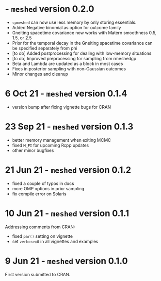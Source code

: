 #  - `meshed` version 0.2.0

 * `spmeshed` can now use less memory by only storing essentials. 
 * Added Negative binomial as option for outcome family
 * Gneiting spacetime covariance now works with Matern smoothness 0.5, 1.5, or 2.5 
 * Prior for the temporal decay in the Gneiting spacetime covariance can be specified separately from phi
 * [to do] Added postprocessing for dealing with low-memory situations
 * [to do] Improved preprocessing for sampling from rmeshedgp
 * Beta and Lambda are updated as a block in most cases
 * Fixes in posterior sampling with non-Gaussian outcomes
 * Minor changes and cleanup

#  6 Oct 21 - `meshed` version 0.1.4

 * version bump after fixing vignette bugs for CRAN

# 23 Sep 21 - `meshed` version 0.1.3

 * better memory management when exiting MCMC
 * fixed `M_PI` for upcoming Rcpp updates
 * other minor bugfixes

# 21 Jun 21 - `meshed` version 0.1.2

 * fixed a couple of typos in docs
 * more OMP options in prior sampling
 * fix compile error on Solaris

# 10 Jun 21 - `meshed` version 0.1.1

Addressing comments from CRAN:

 * fixed `par()` setting on vignette
 * set `verbose=0` in all vignettes and examples

# 9 Jun 21 - `meshed` version 0.1.0

First version submitted to CRAN.